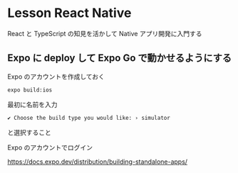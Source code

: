 # Lesson React Native

React と TypeScript の知見を活かして Native アプリ開発に入門する

## Expo に deploy して Expo Go で動かせるようにする

Expo のアカウントを作成しておく

```sh
expo build:ios
```

最初に名前を入力

```sh
✔ Choose the build type you would like: › simulator
```

と選択すること

Expo のアカウントでログイン

https://docs.expo.dev/distribution/building-standalone-apps/
